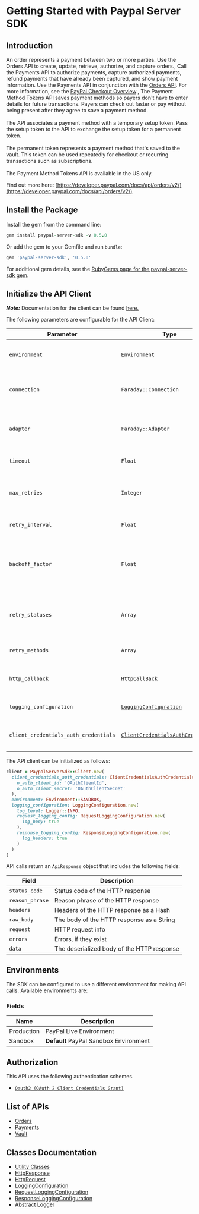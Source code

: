 
# Getting Started with Paypal Server SDK

## Introduction

An order represents a payment between two or more parties. Use the Orders API to create, update, retrieve, authorize, and capture orders., Call the Payments API to authorize payments, capture authorized payments, refund payments that have already been captured, and show payment information. Use the Payments API in conjunction with the <a href="/docs/api/orders/v2/">Orders API</a>. For more information, see the <a href="/docs/checkout/">PayPal Checkout Overview</a>., The Payment Method Tokens API saves payment methods so payers don't have to enter details for future transactions. Payers can check out faster or pay without being present after they agree to save a payment method.<br><br>The API associates a payment method with a temporary setup token. Pass the setup token to the API to exchange the setup token for a permanent token.<br><br>The permanent token represents a payment method that's saved to the vault. This token can be used repeatedly for checkout or recurring transactions such as subscriptions.<br><br>The Payment Method Tokens API is available in the US only.

Find out more here: [https://developer.paypal.com/docs/api/orders/v2/](https://developer.paypal.com/docs/api/orders/v2/)

## Install the Package

Install the gem from the command line:

```ruby
gem install paypal-server-sdk -v 0.5.0
```

Or add the gem to your Gemfile and run `bundle`:

```ruby
gem 'paypal-server-sdk', '0.5.0'
```

For additional gem details, see the [RubyGems page for the paypal-server-sdk gem](https://rubygems.org/gems/paypal-server-sdk/versions/0.5.0).

## Initialize the API Client

**_Note:_** Documentation for the client can be found [here.](https://www.github.com/paypal/PayPal-Ruby-Server-SDK/tree/0.5.0/doc/client.md)

The following parameters are configurable for the API Client:

| Parameter | Type | Description |
|  --- | --- | --- |
| `environment` | `Environment` | The API environment. <br> **Default: `Environment.SANDBOX`** |
| `connection` | `Faraday::Connection` | The Faraday connection object passed by the SDK user for making requests |
| `adapter` | `Faraday::Adapter` | The Faraday adapter object passed by the SDK user for performing http requests |
| `timeout` | `Float` | The value to use for connection timeout. <br> **Default: 60** |
| `max_retries` | `Integer` | The number of times to retry an endpoint call if it fails. <br> **Default: 0** |
| `retry_interval` | `Float` | Pause in seconds between retries. <br> **Default: 1** |
| `backoff_factor` | `Float` | The amount to multiply each successive retry's interval amount by in order to provide backoff. <br> **Default: 2** |
| `retry_statuses` | `Array` | A list of HTTP statuses to retry. <br> **Default: [408, 413, 429, 500, 502, 503, 504, 521, 522, 524]** |
| `retry_methods` | `Array` | A list of HTTP methods to retry. <br> **Default: %i[get put]** |
| `http_callback` | `HttpCallBack` | The Http CallBack allows defining callables for pre and post API calls. |
| `logging_configuration` | [`LoggingConfiguration`](https://www.github.com/paypal/PayPal-Ruby-Server-SDK/tree/0.5.0/doc/logging-configuration.md) | The SDK logging configuration for API calls |
| `client_credentials_auth_credentials` | [`ClientCredentialsAuthCredentials`](https://www.github.com/paypal/PayPal-Ruby-Server-SDK/tree/0.5.0/doc/auth/oauth-2-client-credentials-grant.md) | The credential object for OAuth 2 Client Credentials Grant |

The API client can be initialized as follows:

```ruby
client = PaypalServerSdk::Client.new(
  client_credentials_auth_credentials: ClientCredentialsAuthCredentials.new(
    o_auth_client_id: 'OAuthClientId',
    o_auth_client_secret: 'OAuthClientSecret'
  ),
  environment: Environment::SANDBOX,
  logging_configuration: LoggingConfiguration.new(
    log_level: Logger::INFO,
    request_logging_config: RequestLoggingConfiguration.new(
      log_body: true
    ),
    response_logging_config: ResponseLoggingConfiguration.new(
      log_headers: true
    )
  )
)
```

API calls return an `ApiResponse` object that includes the following fields:

| Field | Description |
|  --- | --- |
| `status_code` | Status code of the HTTP response |
| `reason_phrase` | Reason phrase of the HTTP response |
| `headers` | Headers of the HTTP response as a Hash |
| `raw_body` | The body of the HTTP response as a String |
| `request` | HTTP request info |
| `errors` | Errors, if they exist |
| `data` | The deserialized body of the HTTP response |

## Environments

The SDK can be configured to use a different environment for making API calls. Available environments are:

### Fields

| Name | Description |
|  --- | --- |
| Production | PayPal Live Environment |
| Sandbox | **Default** PayPal Sandbox Environment |

## Authorization

This API uses the following authentication schemes.

* [`Oauth2 (OAuth 2 Client Credentials Grant)`](https://www.github.com/paypal/PayPal-Ruby-Server-SDK/tree/0.5.0/doc/auth/oauth-2-client-credentials-grant.md)

## List of APIs

* [Orders](https://www.github.com/paypal/PayPal-Ruby-Server-SDK/tree/0.5.0/doc/controllers/orders.md)
* [Payments](https://www.github.com/paypal/PayPal-Ruby-Server-SDK/tree/0.5.0/doc/controllers/payments.md)
* [Vault](https://www.github.com/paypal/PayPal-Ruby-Server-SDK/tree/0.5.0/doc/controllers/vault.md)

## Classes Documentation

* [Utility Classes](https://www.github.com/paypal/PayPal-Ruby-Server-SDK/tree/0.5.0/doc/utility-classes.md)
* [HttpResponse](https://www.github.com/paypal/PayPal-Ruby-Server-SDK/tree/0.5.0/doc/http-response.md)
* [HttpRequest](https://www.github.com/paypal/PayPal-Ruby-Server-SDK/tree/0.5.0/doc/http-request.md)
* [LoggingConfiguration](https://www.github.com/paypal/PayPal-Ruby-Server-SDK/tree/0.5.0/doc/logging-configuration.md)
* [RequestLoggingConfiguration](https://www.github.com/paypal/PayPal-Ruby-Server-SDK/tree/0.5.0/doc/request-logging-configuration.md)
* [ResponseLoggingConfiguration](https://www.github.com/paypal/PayPal-Ruby-Server-SDK/tree/0.5.0/doc/response-logging-configuration.md)
* [Abstract Logger](https://www.github.com/paypal/PayPal-Ruby-Server-SDK/tree/0.5.0/doc/abstract-logger.md)

